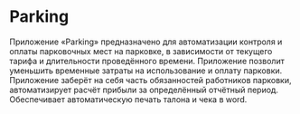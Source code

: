 # Parking
Приложение «Parking» предназначено для автоматизации контроля и оплаты парковочных мест на парковке,
в зависимости от текущего тарифа и длительности проведённого времени. Приложение позволит уменьшить
временные затраты на использование и оплату парковки. Приложение заберёт на себя часть обязанностей
работников парковки, автоматизирует расчёт прибыли за определённый отчётный период. Обеспечивает
автоматическую печать талона и чека в word. 
